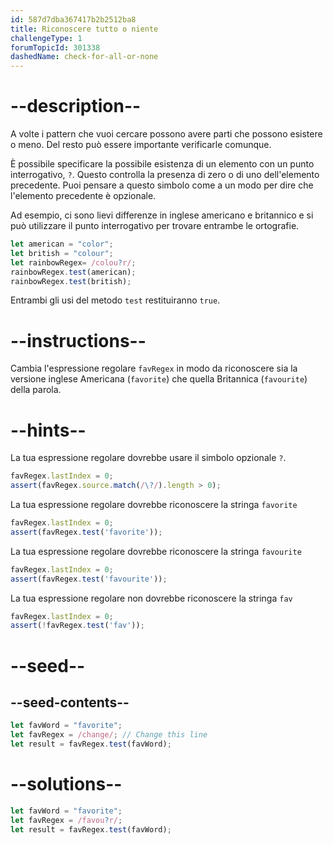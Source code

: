 ```yaml
---
id: 587d7dba367417b2b2512ba8
title: Riconoscere tutto o niente
challengeType: 1
forumTopicId: 301338
dashedName: check-for-all-or-none
---
```


# --description--

A volte i pattern che vuoi cercare possono avere parti che possono esistere o meno. Del resto può essere importante verificarle comunque.

È possibile specificare la possibile esistenza di un elemento con un punto interrogativo, `?`. Questo controlla la presenza di zero o di uno dell'elemento precedente. Puoi pensare a questo simbolo come a un modo per dire che l'elemento precedente è opzionale.

Ad esempio, ci sono lievi differenze in inglese americano e britannico e si può utilizzare il punto interrogativo per trovare entrambe le ortografie.

```js
let american = "color";
let british = "colour";
let rainbowRegex= /colou?r/;
rainbowRegex.test(american);
rainbowRegex.test(british);
```

Entrambi gli usi del metodo `test` restituiranno `true`.

# --instructions--

Cambia l'espressione regolare `favRegex` in modo da riconoscere sia la versione inglese Americana (`favorite`) che quella Britannica (`favourite`) della parola.

# --hints--

La tua espressione regolare dovrebbe usare il simbolo opzionale `?`.

```js
favRegex.lastIndex = 0;
assert(favRegex.source.match(/\?/).length > 0);
```

La tua espressione regolare dovrebbe riconoscere la stringa `favorite`

```js
favRegex.lastIndex = 0;
assert(favRegex.test('favorite'));
```

La tua espressione regolare dovrebbe riconoscere la stringa `favourite`

```js
favRegex.lastIndex = 0;
assert(favRegex.test('favourite'));
```

La tua espressione regolare non dovrebbe riconoscere la stringa `fav`

```js
favRegex.lastIndex = 0;
assert(!favRegex.test('fav'));
```

# --seed--

## --seed-contents--

```js
let favWord = "favorite";
let favRegex = /change/; // Change this line
let result = favRegex.test(favWord);
```

# --solutions--

```js
let favWord = "favorite";
let favRegex = /favou?r/;
let result = favRegex.test(favWord);
```
